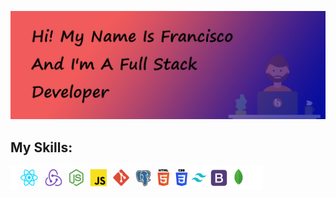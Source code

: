 ![Test Image 1](https://github.com/FranG14/FranG14/blob/main/Images/Banner.jpg)

## My Skills:  
![Test](https://github.com/FranG14/FranG14/blob/main/Images/Screenshot%202021-05-16%20160209.png)
<!--
**FranG14/FranG14** is a ✨ _special_ ✨ repository because its `README.md` (this file) appears on your GitHub profile.

Here are some ideas to get you started:

- 🔭 I’m currently working on ...
- 🌱 I’m currently learning ...
- 👯 I’m looking to collaborate on ...
- 🤔 I’m looking for help with ...
- 💬 Ask me about ...
- 📫 How to reach me: ...
- 😄 Pronouns: ...
- ⚡ Fun fact: ...
-->
